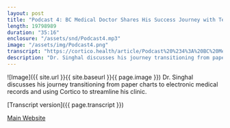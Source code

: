 ```yaml
---
layout: post
title: "Podcast 4: BC Medical Doctor Shares His Success Journey with Telehealth"
length: 19798989
duration: "35:16"
enclosure: "/assets/snd/Podcast4.mp3"
image: "/assets/img/Podcast4.png"
transcript: "https://cortico.health/article/Podcast%20%234%3A%20BC%20Medical%20Doctor%20Shares%20His%20Success%20Journey%20with%20Telehealth"
description: "Dr. Singhal discusses his journey transitioning from paper charts to electronic medical records and using Cortico to streamline his clinic."
---
```

![Image]({{ site.url }}{{ site.baseurl }}{{ page.image }})
Dr. Singhal discusses his journey transitioning from paper charts to electronic medical records and using Cortico to streamline his clinic.

[Transcript version]({{ page.transcript }})

[Main Website](https://cortico.health)